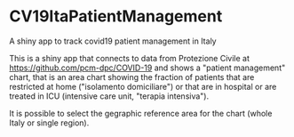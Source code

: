 # CV19ItaPatientManagement
A shiny app to track covid19 patient management in Italy

This is a shiny app that connects to data from Protezione Civile at https://github.com/pcm-dpc/COVID-19 and shows a "patient management" 
chart, that is an area chart showing the fraction of patients that are restricted at home ("isolamento domiciliare") or that are in 
hospital or are treated in ICU (intensive care unit, "terapia intensiva").

It is possible to select the gegraphic reference area for the chart (whole Italy or single region).
